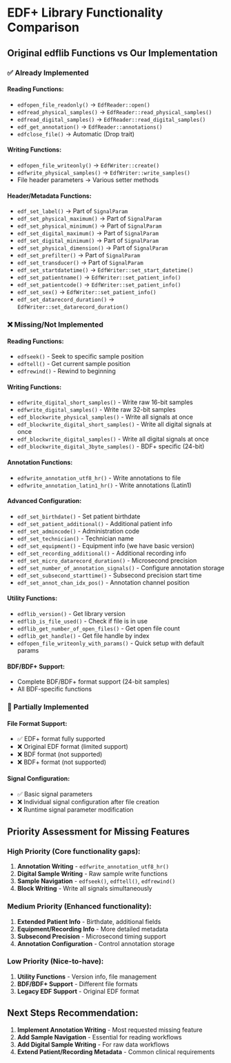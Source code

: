 # EDF+ Library Functionality Comparison

## Original edflib Functions vs Our Implementation

### ✅ Already Implemented

#### Reading Functions:
- `edfopen_file_readonly()` → `EdfReader::open()`
- `edfread_physical_samples()` → `EdfReader::read_physical_samples()`
- `edfread_digital_samples()` → `EdfReader::read_digital_samples()`
- `edf_get_annotation()` → `EdfReader::annotations()`
- `edfclose_file()` → Automatic (Drop trait)

#### Writing Functions:
- `edfopen_file_writeonly()` → `EdfWriter::create()`
- `edfwrite_physical_samples()` → `EdfWriter::write_samples()`
- File header parameters → Various setter methods

#### Header/Metadata Functions:
- `edf_set_label()` → Part of `SignalParam`
- `edf_set_physical_maximum()` → Part of `SignalParam`
- `edf_set_physical_minimum()` → Part of `SignalParam`
- `edf_set_digital_maximum()` → Part of `SignalParam`
- `edf_set_digital_minimum()` → Part of `SignalParam`
- `edf_set_physical_dimension()` → Part of `SignalParam`
- `edf_set_prefilter()` → Part of `SignalParam`
- `edf_set_transducer()` → Part of `SignalParam`
- `edf_set_startdatetime()` → `EdfWriter::set_start_datetime()`
- `edf_set_patientname()` → `EdfWriter::set_patient_info()`
- `edf_set_patientcode()` → `EdfWriter::set_patient_info()`
- `edf_set_sex()` → `EdfWriter::set_patient_info()`
- `edf_set_datarecord_duration()` → `EdfWriter::set_datarecord_duration()`

### ❌ Missing/Not Implemented

#### Reading Functions:
- `edfseek()` - Seek to specific sample position
- `edftell()` - Get current sample position
- `edfrewind()` - Rewind to beginning

#### Writing Functions:
- `edfwrite_digital_short_samples()` - Write raw 16-bit samples
- `edfwrite_digital_samples()` - Write raw 32-bit samples
- `edf_blockwrite_physical_samples()` - Write all signals at once
- `edf_blockwrite_digital_short_samples()` - Write all digital signals at once
- `edf_blockwrite_digital_samples()` - Write all digital signals at once
- `edf_blockwrite_digital_3byte_samples()` - BDF+ specific (24-bit)

#### Annotation Functions:
- `edfwrite_annotation_utf8_hr()` - Write annotations to file
- `edfwrite_annotation_latin1_hr()` - Write annotations (Latin1)

#### Advanced Configuration:
- `edf_set_birthdate()` - Set patient birthdate
- `edf_set_patient_additional()` - Additional patient info
- `edf_set_admincode()` - Administration code
- `edf_set_technician()` - Technician name
- `edf_set_equipment()` - Equipment info (we have basic version)
- `edf_set_recording_additional()` - Additional recording info
- `edf_set_micro_datarecord_duration()` - Microsecond precision
- `edf_set_number_of_annotation_signals()` - Configure annotation storage
- `edf_set_subsecond_starttime()` - Subsecond precision start time
- `edf_set_annot_chan_idx_pos()` - Annotation channel position

#### Utility Functions:
- `edflib_version()` - Get library version
- `edflib_is_file_used()` - Check if file is in use
- `edflib_get_number_of_open_files()` - Get open file count
- `edflib_get_handle()` - Get file handle by index
- `edfopen_file_writeonly_with_params()` - Quick setup with default params

#### BDF/BDF+ Support:
- Complete BDF/BDF+ format support (24-bit samples)
- All BDF-specific functions

### 🔄 Partially Implemented

#### File Format Support:
- ✅ EDF+ format fully supported
- ❌ Original EDF format (limited support)
- ❌ BDF format (not supported)
- ❌ BDF+ format (not supported)

#### Signal Configuration:
- ✅ Basic signal parameters
- ❌ Individual signal configuration after file creation
- ❌ Runtime signal parameter modification

## Priority Assessment for Missing Features

### High Priority (Core functionality gaps):
1. **Annotation Writing** - `edfwrite_annotation_utf8_hr()`
2. **Digital Sample Writing** - Raw sample write functions
3. **Sample Navigation** - `edfseek()`, `edftell()`, `edfrewind()`
4. **Block Writing** - Write all signals simultaneously

### Medium Priority (Enhanced functionality):
1. **Extended Patient Info** - Birthdate, additional fields
2. **Equipment/Recording Info** - More detailed metadata
3. **Subsecond Precision** - Microsecond timing support
4. **Annotation Configuration** - Control annotation storage

### Low Priority (Nice-to-have):
1. **Utility Functions** - Version info, file management
2. **BDF/BDF+ Support** - Different file formats
3. **Legacy EDF Support** - Original EDF format

## Next Steps Recommendation:

1. **Implement Annotation Writing** - Most requested missing feature
2. **Add Sample Navigation** - Essential for reading workflows
3. **Add Digital Sample Writing** - For raw data workflows
4. **Extend Patient/Recording Metadata** - Common clinical requirements
